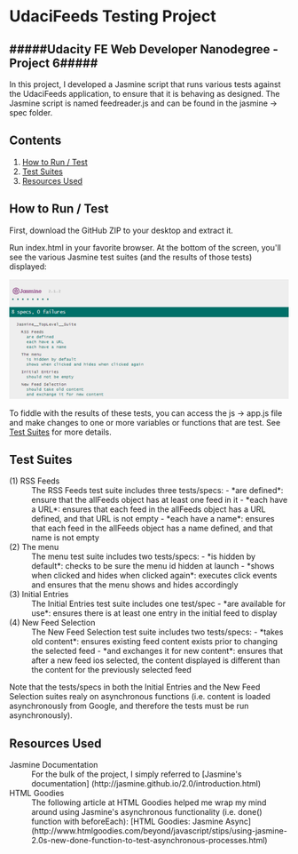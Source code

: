 UdaciFeeds Testing Project
==================
#####Udacity FE Web Developer Nanodegree - Project 6#####
---
In this project, I developed a Jasmine script that runs various tests against the UdaciFeeds application, to ensure that it is behaving as designed. The Jasmine script is named feedreader.js and can be found in the jasmine -> spec folder.

Contents
--------

1. [How to Run / Test](#chapter-1)  
2. [Test Suites](#chapter-2)  
3. [Resources Used](#chapter-3)    

How to Run / Test <a id="chapter-1"></a>
-----------------
First, download the GitHub ZIP to your desktop and extract it.  

Run index.html in your favorite browser. At the bottom of the screen, you'll see the various Jasmine test suites (and the results of those tests) displayed:  

![Jasmine Results Screenshot](https://github.com/vincemaling/FE-Web-Dev-Nano-P6/blob/master/screenshot/jasmine%20ss.png)  

To fiddle with the results of these tests, you can access the js -> app.js file and make changes to one or more variables or functions that are test. See [Test Suites](#chapter-2) for more details.

Test Suites <a id="chapter-2"></a>
----------
<dl><dt>(1) RSS Feeds</dt>
<dd>The RSS Feeds test suite includes three tests/specs:  
- *are defined*: ensure that the allFeeds object has at least one feed in it
- *each have a URL*: ensures that each feed in the allFeeds object has a URL defined, and that URL is not empty
- *each have a name*: ensures that each feed in the allFeeds object has a name defined, and that name is not empty
</dd>

<dt>(2) The menu</dt>
<dd>The menu test suite includes two tests/specs:  
- *is hidden by default*: checks to be sure the menu id hidden at launch
- *shows when clicked and hides when clicked again*: executes click events and ensures that the menu shows and hides accordingly
</dd>

<dt>(3) Initial Entries</dt>
<dd>The Initial Entries test suite includes one test/spec  
- *are available for use*: ensures there is at least one entry in the initial feed to display
</dd>

<dt>(4) New Feed Selection</dt>
<dd>The New Feed Selection test suite includes two tests/specs:  
- *takes old content*: ensures existing feed content exists prior to changing the selected feed
- *and exchanges it for new content*: ensures that after a new feed ios selected, the content displayed is different than the content for the previously selected feed
</dd>  

Note that the tests/specs in both the Initial Entries and the New Feed Selection suites realy on asynchronous functions (i.e. content is loaded asynchronously from Google, and therefore the tests must be run asynchronously). 

Resources Used <a id="chapter-3"></a>
---------
<dl><dt>Jasmine Documentation</dt>
<dd>For the bulk of the project, I simply referred to [Jasmine's documentation] (http://jasmine.github.io/2.0/introduction.html)</dd>  

<dt>HTML Goodies</dt>
<dd>The following article at HTML Goodies helped me wrap my mind around using Jasmine's asynchronous functionality (i.e. done() function with beforeEach): [HTML Goodies: Jasmine Async] (http://www.htmlgoodies.com/beyond/javascript/stips/using-jasmine-2.0s-new-done-function-to-test-asynchronous-processes.html)</dd>

